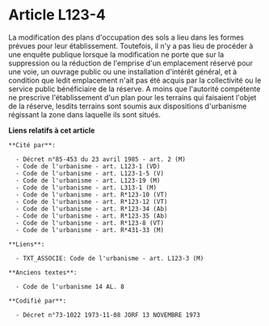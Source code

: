 # Article L123-4

La modification des plans d'occupation des sols a lieu dans les formes prévues pour leur établissement. Toutefois, il n'y a
pas lieu de procéder à une enquête publique lorsque la modification ne porte que sur la suppression ou la réduction de
l'emprise d'un emplacement réservé pour une voie, un ouvrage public ou une installation d'intérêt général, et à condition que
ledit emplacement n'ait pas été acquis par la collectivité ou le service public bénéficiaire de la réserve. A moins que
l'autorité compétente ne prescrive l'établissement d'un plan pour les terrains qui faisaient l'objet de la réserve, lesdits
terrains sont soumis aux dispositions d'urbanisme régissant la zone dans laquelle ils sont situés.

**Liens relatifs à cet article**

	**Cité par**:

	  - Décret n°85-453 du 23 avril 1985 - art. 2 (M)
	  - Code de l'urbanisme - art. L123-1 (VD)
	  - Code de l'urbanisme - art. L123-1-5 (V)
	  - Code de l'urbanisme - art. L123-19 (M)
	  - Code de l'urbanisme - art. L313-1 (M)
	  - Code de l'urbanisme - art. R*123-10 (VT)
	  - Code de l'urbanisme - art. R*123-12 (VT)
	  - Code de l'urbanisme - art. R*123-34 (Ab)
	  - Code de l'urbanisme - art. R*123-35 (Ab)
	  - Code de l'urbanisme - art. R*123-8 (VT)
	  - Code de l'urbanisme - art. R*431-33 (M)

	**Liens**:

	  - TXT_ASSOCIE: Code de l'urbanisme - art. L123-3 (M)

	**Anciens textes**:

	  - Code de l'urbanisme 14 AL. 8

	**Codifié par**:

	  - Décret n°73-1022 1973-11-08 JORF 13 NOVEMBRE 1973
